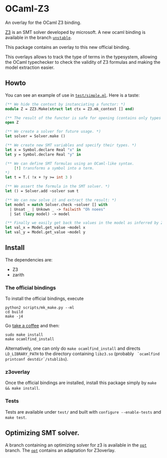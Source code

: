 OCaml-Z3
========

An overlay for the OCaml Z3 binding.

[Z3](https://github.com/Z3Prover/z3) is an SMT solver developed by microsoft. A new ocaml binding is available in the branch [`unstable`](https://github.com/Z3Prover/z3/tree/unstable).

This package contains an overlay to this new official binding.

This overlays allows to track the type of terms in the typesystem, allowing the OCaml typechecker to check the validity of Z3 formulas and making the model extraction easier.

## Howto

You can see an example of use in [`test/simple.ml`](test/simple.ml). Here is a taste:
```ocaml
(** We hide the context by instanciating a functor: *)
module Z = ZZ3.Make(struct let ctx = Z3.mk_context [] end)

(** The result of the functor is safe for opening (contains only types and modules. *)
open Z

(** We create a solver for future usage. *)
let solver = Solver.make ()

(** We create new SMT variables and specify their types. *)
let x = Symbol.declare Real "x" in
let y = Symbol.declare Real "y" in

(** We can define SMT formulas using an OCaml-like syntax.
    [!] transforms a symbol into a term.
*)
let t = T.( !x + !y >= int 3 )

(** We assert the formula in the SMT solver. *)
let () = Solver.add ~solver sum t

(** We can now solve it and extract the result: *)
let model = match Solver.check ~solver [] with
  | Unsat _ | Unkown _ -> failwith "Oh noees"
  | Sat (lazy model) -> model

(** Finally we easily get back the values in the model as inferred by Z3 without any casting! *)
let val_x = Model.get_value ~model x
let val_y = Model.get_value ~model y
```

## Install

The dependencies are:

- Z3
- zarith

### The official bindings
To install the official bindings, execute
```
python2 scripts/mk_make.py --ml
cd build
make -j4
```
Go [take a coffee](https://xkcd.com/303/) and then:
```
sudo make install
make ocamlfind_install
```

Alternatively, one can only do `make ocamlfind_install` and directs `LD_LIBRARY_PATH` to the directory containing `libz3.so` (probably `` `ocamlfind printconf destdir`/stublibs``).

### z3overlay
Once the official bindings are installed, install this package simply by `make && make install`.

### Tests

Tests are available under `test/` and built with `configure --enable-tests` and `make test`.


## Optimizing SMT solver.

A branch containing an optimizing solver for z3 is available in the [`opt`](https://github.com/Z3Prover/z3/tree/opt) branch. The [`opt`](https://github.com/termite-analyser/z3overlay/tree/opt) contains an adaptation for Z3overlay.

